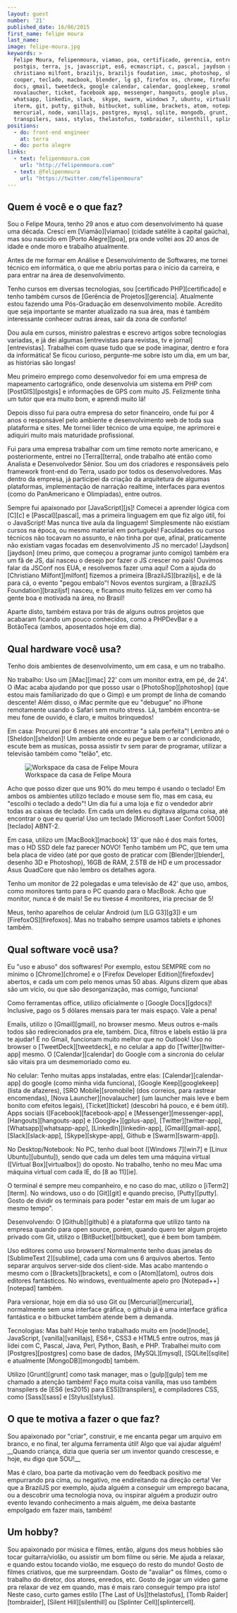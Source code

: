 ```yaml
---
layout: guest
number: '21'
published_date: 16/06/2015
first_name: felipe moura
last_name:
image: felipe-moura.jpg
keywords: >
  Felipe Moura, felipenmoura, viamao, poa, certificado, gerencia, entrevistas,
  postgis, terra, js, javascript, es6, ecmascript, c, pascal, jaydson gomes,
  christiano milfont, braziljs, braziljs foudation, imac, photoshop, sheldon
  cooper, teclado, macbook, blender, lg g3, firefox os, chrome, firefox, google
  docs, gmail, tweetdeck, google calendar, calendar, googlekeep, sromobile,
  novalaucher, ticket, facebook app, messenger, hangouts, google plus, twitter,
  whatsapp, linkedin, slack,  skype, swarm, windows 7, ubuntu, virtualbox, ie,
  iterm, git, putty, github, bitbucket, sublime, brackets, atom, notepad,
  mercurial, node, vanillajs, postgres, mysql, sqlite, mongodb, grunt, gulp,
  transpilers, sass, stylus, thelastofus, tombraider, silenthill, splintercell
positions:
  - do: front-end engineer
    at: terra
  - do: porto alegre
links:
  - text: felipenmoura.com
    url: "http://felipenmoura.com"
  - text: @felipenmoura
    url: "https://twitter.com/felipenmoura"
---
```

<section class="question">
  <div class="wrapper">
    <div class="question-title-area">
      <h2 class="question-title">Quem é você e o que faz?</h2>
    </div>
    <div class="question-content-area">
      <div class="question-content text">
        <p>
        Sou o Felipe Moura, tenho 29 anos e atuo com desenvolvimento há quase
        uma década. Cresci em [Viamão][viamao] (cidade satélite à capital
        gaúcha), mas sou nascido em [Porto Alegre][poa], pra onde voltei aos 20
        anos de idade e onde moro e trabalho atualmente.
        </p>
        <p>
        Antes de me formar em Análise e Desenvolvimento de Softwares, me tornei
        técnico em informática, o que me abriu portas para o início da carreira,
        e para entrar na área de desenvolvimento.
        </p>
        <p>
        Tenho cursos em diversas tecnologias, sou [certificado PHP][certificado]
        e tenho também cursos de [Gerência de Projetos][gerencia]. Atualmente
        estou fazendo uma Pós-Graduação em desenvolvimento mobile. Acredito que
        seja importante se manter atualizado na sua área, mas é também
        interessante conhecer outras áreas, sair da zona de conforto!
        </p>
        <p>
        Dou aula em cursos, ministro palestras e escrevo artigos sobre
        tecnologias variadas, e já dei algumas
        [entrevistas para revistas, tv e jornal][entrevistas]. Trabalhei com
        quase tudo que se pode imaginar, dentro e fora da informática! Se ficou
        curioso, pergunte-me sobre isto um dia, em um bar, as histórias são
        longas!
        </p>
        <p>
        Meu primeiro emprego como desenvolvedor foi em uma empresa de mapeamento
        cartográfico, onde desenvolvia um sistema em PHP com [PostGIS][postgis]
        e informações de GPS com muito JS. Felizmente tinha um tutor que era
        muito bom, e aprendi muito lá!
        </p>
        <p>
        Depois disso fui para outra empresa do setor financeiro, onde fui por 4
        anos o responsável pelo ambiente e desenvolvimento web de toda sua
        plataforma e sites. Me tornei líder técnico de uma equipe, me aprimorei
        e adiquiri muito mais maturidade profissional.
        </p>
        <p>
        Fui para uma empresa trabalhar com um time remoto norte americano, e
        posteriormente, entrei no [Terra][terra], onde trabalho até então como
        Analista e Desenvolvedor Sênior. Sou um dos criadores e responsáveis
        pelo framework front-end do Terra, usado por todos os desenvolvedores.
        Mas dentro da empresa, já participei da criação da arquitetura de
        algumas plataformas, implementação de narração realtime, interfaces para
        eventos (como do PanAmericano e Olimpíadas), entre outros.
        </p>
        <p>
        Sempre fui apaixonado por [JavaScript][js]! Comecei a aprender lógica
        com [C][c] e [Pascal][pascal], mas a primeira linguagem em que fiz algo
        útil, foi o JavaScript! Mas nunca tive aula da linguagem! Simplesmente
        não existiam cursos na época, ou mesmo material em português! Faculdades
        ou cursos técnicos não tocavam no assunto, e não tinha por que, afinal,
        praticamente não existiam vagas focadas em desenvolvimento JS no
        mercado! [Jaydson][jaydson] (meu primo, que começou a programar junto
        comigo) também era um fã de JS, daí nasceu o desejo por fazer o JS
        crescer no país! Ouvimos falar da JSConf nos EUA, e resolvemos fazer uma
        aqui! Com a ajuda do [Christiano Milfont][milfont] fizemos a primeira
        [BrazilJS][braziljs], e de lá para cá, o evento "pegou embalo"! Novos
        eventos surgiram, a [BrazilJS Foundation][braziljsf] nasceu, e ficamos
        muito felizes em ver como há gente boa e motivada na área, no Brasil!
        </p>
        <p>
        Aparte disto, também estava por trás de alguns outros projetos que
        acabaram ficando um pouco conhecidos, como a PHPDevBar e a BotãoTeca
        (ambos, aposentados hoje em dia).
        </p>
      </div>
    </div>
  </div>
</section>

[viamao]: http://pt.wikipedia.org/wiki/Viam%C3%A3o
[poa]: http://pt.wikipedia.org/wiki/Porto_Alegre
[certificado]: http://felipenmoura.com/articles/php-zce-a-prova-de-certificacao-php/
[gerencia]: http://www.pmi.org/certification/project-management-professional-pmp.aspx
[entrevistas]: http://felipenmoura.com/utils/videos/
[postgis]: http://postgis.net/
[terra]: http://www.terra.com.br/
[js]: https://developer.mozilla.org/pt-BR/docs/Web/JavaScript
[c]: http://pt.wikipedia.org/wiki/C_(linguagem_de_programa%C3%A7%C3%A3o)
[pascal]: http://pt.wikipedia.org/wiki/Pascal_(linguagem_de_programa%C3%A7%C3%A3o)
[jaydson]: https://twitter.com/jaydson
[milfont]: https://twitter.com/cmilfont
[braziljs]: http://braziljs.com.br/
[braziljsf]: http://braziljs.org/

<section class="question">
  <div class="wrapper">
    <div class="question-title-area">
      <h2 class="question-title">Qual hardware você usa?</h2>
    </div>
    <div class="question-content-area">
      <div class="question-content text">
        <p>
        Tenho dois ambientes de desenvolvimento, um em casa, e um no trabalho.
        </p>
        <p>
        No trabalho: Uso um [iMac][imac] 22' com um monitor extra, em pé, de
        24'. O iMac acaba ajudando por que posso usar o [PhotoShop][photoshop]
        (que estou mais familiarizado do que o Gimp) e um prompt de linha de
        comando descente! Além disso, o iMac permite que eu "debugue" no iPhone
        remotamente usando o Safari sem muito stress. Lá, também encontra-se meu
        fone de ouvido, é claro, e muitos brinquedos!
        </p>
        <p>
        Em casa: Procurei por 6 meses até encontrar "a sala perfeita"! Lembro
        até o [Sheldon][sheldon]! Um ambiente onde eu pegue bem o ar
        condicionado, escute bem as musicas, possa assistir tv sem parar de
        programar, utilizar a televisão também como "telão", etc.
        </p>
        <figure class="image-fit">
          <img
            src="/images/content/felipe-moura-workspace.jpg"
            alt="Workspace da casa de Felipe Moura"
          />
          <figcaption class="caption-bottom">
            Workspace da casa de Felipe Moura
          </figcaption>
        </figure>
        <p>
        Acho que posso dizer que uns 90% do meu tempo é usando o teclado! Em
        ambos os ambientes utilizo teclado e mouse sem fio, mas em casa, eu
        "escolhi o teclado a dedo"! Um dia fui a uma loja e fiz o vendedor abrir
        todas as caixas de teclado. Em cada um deles eu digitava alguma coisa,
        até encontrar o que eu queria! Uso um teclado
        [Microsoft Laser Confort 5000][teclado] ABNT-2.
        </p>
        <p>
        Em casa, utilizo um [MacBook][macbook] 13' que não é dos mais fortes,
        mas o HD SSD dele faz parecer NOVO! Tenho também um PC, que tem uma bela
        placa de vídeo (até por que gosto de praticar com [Blender][blender],
        desenho 3D e Photoshop), 16GB de RAM, 2.5TB de HD e um processador Asus
        QuadCore que não lembro os detalhes agora.
        </p>
        <p>
        Tenho um monitor de 22 polegadas e uma televisão de 42' que uso, ambos,
        como monitores tanto para o PC quando para o MacBook. Acho que monitor,
        nunca é de mais! Se eu tivesse 4 monitores, iria precisar de 5!
        </p>
        <p>
        Meus, tenho aparelhos de celular Android (um [LG G3][g3]) e um
        [FirefoxOS][firefoxos]. Mas no trabalho sempre usamos tablets e iphones
        também.
        </p>
      </div>
    </div>
  </div>
</section>

[imac]: https://www.apple.com/br/imac/
[photoshop]: http://www.adobe.com/br/products/photoshop.html
[sheldon]: http://pt.wikipedia.org/wiki/Sheldon_Cooper
[teclado]: http://www.microsoft.com/hardware/en-us/p/wireless-comfort-desktop-5000
[macbook]: https://www.apple.com/br/macbook/
[blender]: https://www.blender.org/
[g3]: https://www.youtube.com/watch?v=Sa59Z5pyUl4
[firefoxos]: https://www.mozilla.org/en-US/firefox/os/2.0/

<section class="question">
  <div class="wrapper">
    <div class="question-title-area">
      <h2 class="question-title">Qual software você usa?</h2>
    </div>
    <div class="question-content-area">
      <div class="question-content text">
        <p>
        Eu "uso e abuso" dos softwares! Por exemplo, estou SEMPRE com no mínimo
        o [Chrome][chrome] e o [Firefox Developer Edition][firefoxdev] abertos,
        e cada um com pelo menos umas 50 abas. Alguns dizem que abas são um
        vício, ou que são desorganização, mas comigo, funciona!
        </p>
        <p>
        Como ferramentas office, utilizo oficialmente o [Google Docs][gdocs]!
        Inclusive, pago os 5 dólares mensais para ter mais espaço. Vale a pena!
        </p>
        <p>
        Emails, utilizo o [Gmail][gmail], no browser mesmo. Meus outros e-mails
        todos são redirecionados pra ele, também. Dica, filtros e labels estão
        lá pra te ajudar! E no Gmail, funcionam muito melhor que no Outlook! Uso
        no browser o [TweetDeck][tweetdeck], e no celular a app do
        [Twitter][twitter-app] mesmo. O [Calendar][calendar] do Google com a
        sincronia do celular são vitais pra um desmemoriado como eu.
        </p>
        <p>
        No celular: Tenho muitas apps instaladas, entre elas:
        [Calendar][calendar-app] do google (como minha vida funciona),
        [Google Keep][googlekeep] (lista de afazeres), [SRO Mobile][sromobile]
        (dos correios, para rastrear encomendas), [Nova Launcher][novalaucher]
        (um launcher mais leve e bem bonito com efeitos legais),
        [Ticket][ticket] (descobri há pouco, e é bem útil). Apps sociais
        ([Facebook][facebook-app] e [Messenger][messenger-app],
        [Hangouts][hangouts-app] e [Google+][gplus-app], [Twitter][twitter-app],
        [Whatsapp][whatsapp-app], [LinkedIn][linkedin-app], [Gmail][gmail-app],
        [Slack][slack-app], [Skype][skype-app], Github e [Swarm][swarm-app]).
        </p>
        <p>
        No Desktop/Notebook: No PC, tenho dual boot ([Windows 7][win7] e
        [Linux Ubuntu][ubuntu]), sendo que cada um deles tem uma máquina virtual
        ([Virtual Box][virtualbox]) do oposto. No trabalho, tenho no meu Mac uma
        máquina virtual com cada IE, do [8 ao 11][ie].
        </p>
        <p>
        O terminal é sempre meu companheiro, e no caso do mac, utilizo o
        [iTerm2][iterm]. No windows, uso o do [Git][git] e quando preciso,
        [Putty][putty]. Gosto de dividir os terminais para poder "estar em mais
        de um lugar ao mesmo tempo".
        </p>
        <p>
        Desenvolvendo: O [Github][github] é a plataforma que utilizo tanto na
        empresa quando para open source, porém, quando quero ter algum projeto
        privado com Git, utilizo o [BitBucket][bitbucket], que é bem bom também.
        </p>
        <p>
        Uso editores como uso browsers! Normalmente tenho duas janelas do
        [SublimeText 2][sublime], cada uma com uns 6 arquivos abertos. Tento
        separar arquivos server-side dos client-side. Mas acabo mantendo o mesmo
        com o [Brackets][brackets], e com o [Atom][atom], outros dois editores
        fantásticos. No windows, eventualmente apelo pro [Notepad++][notepad]
        também.
        </p>
        <p>
        Para versionar, hoje em dia só uso Git ou [Mercurial][mercurial],
        normalmente sem uma interface gráfica, o github já é uma interface
        gráfica fantástica e o bitbucket também atende bem a demanda.
        </p>
        <p>
        Tecnologias: Mas bah! Hoje tenho trabalhado muito em [node][node],
        JavaScript, [vanilla][vanillajs], ES6+, CSS3 e HTML5 entre outros, mas
        já lidei com C, Pascal, Java, Perl, Python, Bash, e PHP. Trabalhei muito
        com [Postgres][postgres] como base de dados, [MySQL][mysql],
        [SQLite][sqlite] e atualmente [MongoDB][mongodb] também.
        </p>
        <p>
        Utilizo [Grunt][grunt] como task manager, mas o [gulp][gulp] tem me
        chamado a atenção também! Faço muita coisa vanilla, mas uso também
        transpilers de [ES6 (es2015) para ES5][transpilers], e compiladores CSS,
        como [Sass][sass] e [Stylus][stylus].
        </p>
      </div>
    </div>
  </div>
</section>

[chrome]: http://www.google.com/chrome/
[firefoxdev]: https://www.mozilla.org/en-US/firefox/developer/
[gdocs]: https://www.google.com/docs/about/
[gmail]: https://gmail.com/
[tweetdeck]: https://tweetdeck.twitter.com/
[calendar]: http://www.google.com/calendar/about/
[calendar-app]: https://play.google.com/store/apps/details?id=com.google.android.calendar&hl=pt_BR
[googlekeep]: https://play.google.com/store/apps/details?id=com.google.android.keep&hl=pt_BR
[sromobile]: https://play.google.com/store/apps/details?id=br.com.correios.srocorreios&hl=pt_BR
[novalaucher]: https://play.google.com/store/apps/details?id=com.teslacoilsw.launcher
[ticket]: https://play.google.com/store/apps/details?id=br.com.mobile.ticket&hl=pt_BR
[facebook-app]: https://play.google.com/store/apps/details?id=com.facebook.katana
[messenger-app]: https://play.google.com/store/apps/details?id=com.facebook.orca
[hangouts-app]: https://play.google.com/store/apps/details?id=com.google.android.talk
[gplus-app]: https://play.google.com/store/apps/details?id=com.google.android.apps.plus
[twitter-app]: https://play.google.com/store/apps/details?id=com.twitter.android
[whatsapp-app]: https://play.google.com/store/apps/details?id=com.whatsapp
[linkedin-app]: https://play.google.com/store/apps/details?id=com.linkedin.android
[gmail-app]: https://play.google.com/store/apps/details?id=com.google.android.gm
[slack-app]: https://play.google.com/store/apps/details?id=com.Slack
[skype-app]: https://play.google.com/store/apps/details?id=com.skype.raider
[swarm-app]: https://play.google.com/store/apps/details?id=com.foursquare.robin
[win7]: http://pt.wikipedia.org/wiki/Windows_7
[ubuntu]: http://ubuntu-br.org/
[virtualbox]: https://www.virtualbox.org/
[ie]: https://www.modern.ie/en-us
[iterm]: http://iterm2.com/
[git]: https://git-scm.com/
[putty]: http://www.putty.org/
[github]: https://github.com/
[bitbucket]: https://bitbucket.org/
[sublime]: http://www.sublimetext.com/2
[brackets]: http://brackets.io/
[atom]: https://atom.io/
[notepad]: http://notepad-plus-plus.org/
[mercurial]: https://mercurial.selenic.com/
[node]: https://nodejs.org/
[vanillajs]: http://vanilla-js.com/
[postgres]: http://www.postgresql.org/
[mysql]: https://www.mysql.com/
[sqlite]: http://www.sqlite.org/
[mongodb]: https://www.mongodb.org/
[grunt]: http://gruntjs.com/
[gulp]: http://gulpjs.com/
[transpilers]: https://babeljs.io/
[sass]: http://sass-lang.com/
[stylus]: https://learnboost.github.io/stylus/


<section class="question">
  <div class="wrapper">
    <div class="question-title-area">
      <h2 class="question-title">O que te motiva a fazer o que faz?</h2>
    </div>
    <div class="question-content-area">
      <div class="question-content text">
        <p>
        Sou apaixonado por "criar", construir, e me encanta pegar um arquivo em
        branco, e no final, ter alguma ferramenta útil! Algo que vai ajudar
        alguém! __Quando criança, dizia que queria ser um inventor quando
        crescesse, e hoje, eu digo que SOU!__
        </p>
        <p>
        Mas é claro, boa parte da motivação vem do feedback positivo me
        empurrando pra cima, ou negativo, me endireitando na direção certa! Ver
        que a BrazilJS por exemplo, ajuda alguém a conseguir um emprego bacana,
        ou a descobrir uma tecnologia nova, ou inspirar alguém a produzir outro
        evento levando conhecimento a mais alguém, me deixa bastante empolgado
        em fazer mais, também!
        </p>
      </div>
    </div>
  </div>
</section>

<section class="question">
  <div class="wrapper">
    <div class="question-title-area">
      <h2 class="question-title">Um hobby?</h2>
    </div>
    <div class="question-content-area">
      <div class="question-content text">
        <p>
        Sou apaixonado por música e filmes, então, alguns dos meus hobbies são
        tocar guitarra/violão, ou assistir um bom filme ou série. Me ajuda a
        relaxar, e quando estou tocando violão, me esqueço do resto do mundo!
        Gosto de filmes criativos, que me surpreendam. Gosto de "avaliar" os
        filmes, como o trabalho do diretor, dos atores, enredos, etc. Gosto de
        jogar um video game pra relaxar de vez em quando, mas é mais raro
        conseguir tempo pra isto! Neste caso, curto games estilo
        [The Last of Us][thelastofus], [Tomb Raider][tombraider],
        [Silent Hill][silenthill] ou [Splinter Cell][splintercell].
        </p>
      </div>
    </div>
  </div>
</section>

[thelastofus]: http://pt.wikipedia.org/wiki/The_Last_of_Us
[tombraider]: http://pt.wikipedia.org/wiki/Tomb_Raider
[silenthill]: http://pt.wikipedia.org/wiki/Silent_Hill
[splintercell]: http://pt.wikipedia.org/wiki/Tom_Clancy%27s_Splinter_Cell_(jogo_eletr%C3%B4nico)
